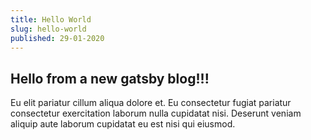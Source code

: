 ```yaml
---
title: Hello World
slug: hello-world
published: 29-01-2020
---
```


## Hello from a new gatsby blog!!!

Eu elit pariatur cillum aliqua dolore et. Eu consectetur fugiat pariatur consectetur exercitation laborum nulla cupidatat nisi. Deserunt veniam aliquip aute laborum cupidatat eu est nisi qui eiusmod.
